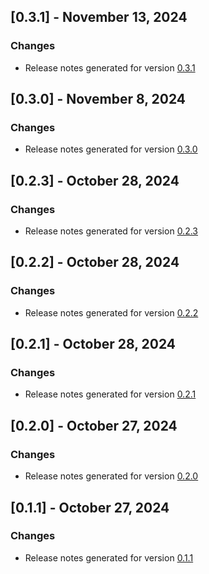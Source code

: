 ## [0.3.1] - November 13, 2024

### Changes

- Release notes generated for version [0.3.1](.release-notes/0.3.1/release.md)

## [0.3.0] - November 8, 2024

### Changes

- Release notes generated for version [0.3.0](.release-notes/0.3.0/release.md)

## [0.2.3] - October 28, 2024

### Changes

- Release notes generated for version [0.2.3](.release-notes/0.2.3/release.md)

## [0.2.2] - October 28, 2024

### Changes

- Release notes generated for version [0.2.2](.release-notes/0.2.2/release.md)

## [0.2.1] - October 28, 2024

### Changes

- Release notes generated for version [0.2.1](.release-notes/0.2.1/release.md)

## [0.2.0] - October 27, 2024

### Changes

- Release notes generated for version [0.2.0](.release-notes/0.2.0/release.md)

## [0.1.1] - October 27, 2024

### Changes

- Release notes generated for version [0.1.1](.release-notes/0.1.1/release.md)
